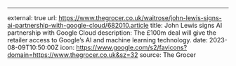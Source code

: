 ---
external: true
url: https://www.thegrocer.co.uk/waitrose/john-lewis-signs-ai-partnership-with-google-cloud/682010.article
title: John Lewis signs AI partnership with Google Cloud
description: The £100m deal will give the retailer access to Google’s AI and machine learning technology.
date: 2023-08-09T10:50:00Z
icon: https://www.google.com/s2/favicons?domain=https://www.thegrocer.co.uk&sz=32
source: The Grocer